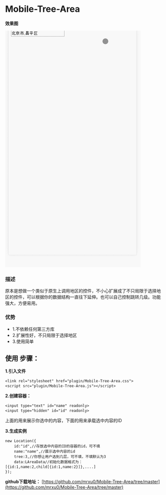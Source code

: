 Mobile-Tree-Area
================

**效果图**

![效果图](./area.gif)

### 描述
原本是想做一个类似于原生上调用地区的控件，不小心扩展成了不只局限于选择地区的控件，可以根据你的数据结构一直往下延伸。也可以自己控制跳转几级。功能强大，方便易用。

### 优势

- 1.不依赖任何第三方库
- 2.扩展性好，不只局限于选择地区
- 3.使用简单

使用 步骤：
------

**1.引入文件**

```
<link rel="stylesheet" href="plugin/Mobile-Tree-Area.css">
<script src="plugin/Mobile-Tree-Area.js"></script>
```

**2.创建容器：**

```
<input type="text" id="name" readonly>
<input type="hidden" id="id" readonly>
```
上面的用来展示你选中的内容，下面的用来承载选中内容的ID

**3.生成实例**	

```
new Location({
	id:"id",//存放选中内容的ID的容器的id，可不填
    name:"name",//展示选中内容的id
    tree:3,//你想让用户选到几层，可不填，不填默认为3
    data:LAreaData//初始化数据格式为：[{id:1,name:2,child[{id:1,name:2}]},....]
});
```


**github下载地址：**
[https://github.com/mrxu0/Mobile-Tree-Area/tree/master](https://github.com/mrxu0/Mobile-Tree-Area/tree/master)
